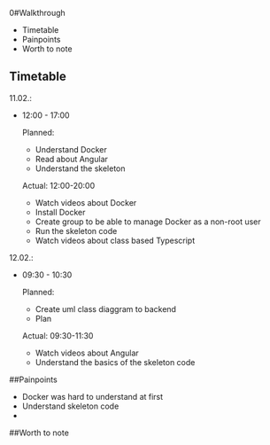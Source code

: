 0#Walkthrough
* Timetable
* Painpoints
* Worth to note

## Timetable
11.02.:

* 12:00 - 17:00

  Planned:
  - Understand Docker
  - Read about Angular 
  - Understand the skeleton
  
  Actual: 12:00-20:00
  - Watch videos about Docker
  - Install Docker
  - Create group to be able to manage Docker as a non-root user
  - Run the skeleton code
  - Watch videos about class based Typescript

12.02.:

* 09:30 - 10:30

  Planned:
  - Create uml class diaggram to backend
  - Plan
  
  Actual: 09:30-11:30
  - Watch videos about Angular
  - Understand the basics of the skeleton code


##Painpoints

- Docker was hard to understand at first
- Understand skeleton code
- 

##Worth to note

